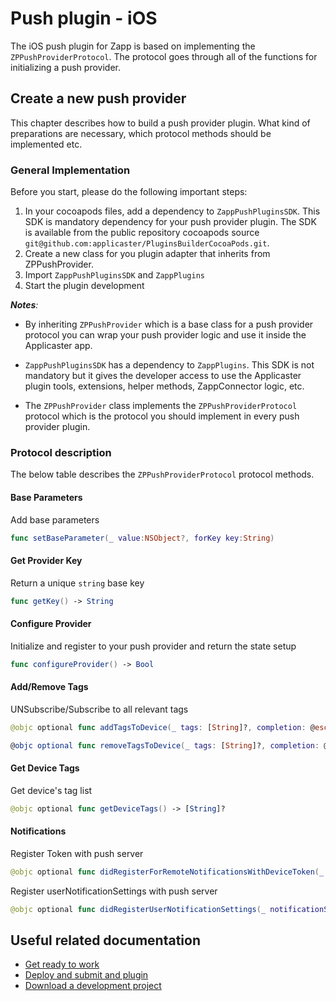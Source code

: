 
# Push plugin - iOS

The iOS push plugin for Zapp is based on implementing the `ZPPushProviderProtocol`.
The protocol goes through all of the functions for initializing a push provider.

## Create a new push provider

This chapter describes how to build a push provider plugin. What kind of preparations are necessary, which protocol methods should be implemented etc.

### General Implementation
Before you start, please do the following important steps:

1. In your cocoapods files, add a dependency to `ZappPushPluginsSDK`. This SDK is mandatory dependency for your push provider plugin. The SDK is available from the public repository cocoapods source `git@github.com:applicaster/PluginsBuilderCocoaPods.git`.
2. Create a new class for you plugin adapter that inherits from ZPPushProvider.
3. Import `ZappPushPluginsSDK` and `ZappPlugins` 
4. Start the plugin development

*__Notes__:*
* By inheriting `ZPPushProvider` which is a base class for a push provider protocol you can wrap your push provider logic and use it inside the Applicaster app.
* `ZappPushPluginsSDK` has a dependency to `ZappPlugins`. This SDK is not mandatory but it gives the developer access to use the Applicaster plugin tools, extensions, helper methods, ZappConnector logic, etc.

* The `ZPPushProvider` class implements the `ZPPushProviderProtocol` protocol which is the protocol you should implement in every push provider plugin.

### Protocol description

The below table describes the `ZPPushProviderProtocol` protocol methods.

#### Base Parameters
Add base parameters

```swift
func setBaseParameter(_ value:NSObject?, forKey key:String)
```

#### Get Provider Key
Return a unique `string` base key

```swift
func getKey() -> String
```

#### Configure Provider
Initialize and register to your push provider and return the state setup

```swift
func configureProvider() -> Bool
```


#### Add/Remove Tags
UNSubscribe/Subscribe to all relevant tags

```swift
@objc optional func addTagsToDevice(_ tags: [String]?, completion: @escaping (_ success: Bool ,_ tags: [String]?) -> Void)

@objc optional func removeTagsToDevice(_ tags: [String]?, completion: @escaping (_ success: Bool, _ tags: [String]?) -> Void)
```


#### Get Device Tags
Get device's tag list
```swift
@objc optional func getDeviceTags() -> [String]?
```

#### Notifications
Register Token with push server
```swift
@objc optional func didRegisterForRemoteNotificationsWithDeviceToken(_ deviceToken: Data)
```

Register userNotificationSettings with push server
```swift
@objc optional func didRegisterUserNotificationSettings(_ notificationSettings: UIUserNotificationSettings)
```

## Useful related documentation

* [Get ready to work](/dev-env/intro.html)
* [Deploy and submit and plugin](/getting-started/deploy-and-submit.html)
* [Download a development project](/getting-started/download-development-project.html)